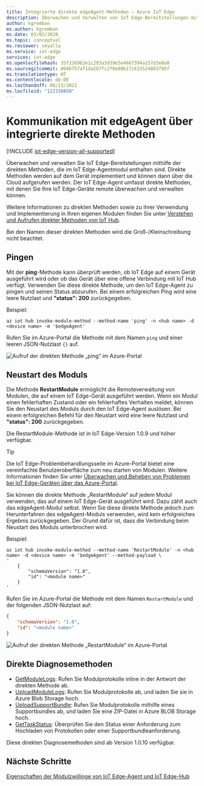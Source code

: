 ```yaml
---
title: Integrierte direkte edgeAgent-Methoden – Azure IoT Edge
description: Überwachen und Verwalten von IoT Edge-Bereitstellungen mithilfe der direkten Methoden, die im Laufzeitmodul des IoT Edge-Agents enthalten sind
author: kgremban
ms.author: kgremban
ms.date: 03/02/2020
ms.topic: conceptual
ms.reviewer: veyalla
ms.service: iot-edge
services: iot-edge
ms.openlocfilehash: 35f226962e1c293a3d39e5e4667394a157d3e8a0
ms.sourcegitcommit: 0046757af1da267fc2f0e88617c633524883795f
ms.translationtype: HT
ms.contentlocale: de-DE
ms.lasthandoff: 08/13/2021
ms.locfileid: "122338850"
---
```

# <a name="communicate-with-edgeagent-using-built-in-direct-methods"></a>Kommunikation mit edgeAgent über integrierte direkte Methoden

[!INCLUDE [iot-edge-version-all-supported](../../includes/iot-edge-version-all-supported.md)]

Überwachen und verwalten Sie IoT Edge-Bereitstellungen mithilfe der direkten Methoden, die im IoT Edge-Agentmodul enthalten sind. Direkte Methoden werden auf dem Gerät implementiert und können dann über die Cloud aufgerufen werden. Der IoT Edge-Agent umfasst direkte Methoden, mit denen Sie Ihre IoT Edge-Geräte remote überwachen und verwalten können.

Weitere Informationen zu direkten Methoden sowie zu ihrer Verwendung und Implementierung in Ihren eigenen Modulen finden Sie unter [Verstehen und Aufrufen direkter Methoden von IoT Hub](../iot-hub/iot-hub-devguide-direct-methods.md).

Bei den Namen dieser direkten Methoden wird die Groß-/Kleinschreibung nicht beachtet.

## <a name="ping"></a>Pingen

Mit der **ping**-Methode kann überprüft werden, ob IoT Edge auf einem Gerät ausgeführt wird oder ob das Gerät über eine offene Verbindung mit IoT Hub verfügt. Verwenden Sie diese direkte Methode, um den IoT Edge-Agent zu pingen und seinen Status abzurufen. Bei einem erfolgreichen Ping wird eine leere Nutzlast und **"status": 200** zurückgegeben.

Beispiel:

```azurecli
az iot hub invoke-module-method --method-name 'ping' -n <hub name> -d <device name> -m '$edgeAgent'
```

Rufen Sie im Azure-Portal die Methode mit dem Namen `ping` und einer leeren JSON-Nutzlast `{}` auf.

![Aufruf der direkten Methode „ping“ im Azure-Portal](./media/how-to-edgeagent-direct-method/ping-direct-method.png)

## <a name="restart-module"></a>Neustart des Moduls

Die Methode **RestartModule** ermöglicht die Remoteverwaltung von Modulen, die auf einem IoT Edge-Gerät ausgeführt werden. Wenn ein Modul einen fehlerhaften Zustand oder ein fehlerhaftes Verhalten meldet, können Sie den Neustart des Moduls durch den IoT Edge-Agent auslösen. Bei einem erfolgreichen Befehl für den Neustart wird eine leere Nutzlast und **"status": 200** zurückgegeben.

Die RestartModule-Methode ist in IoT Edge-Version 1.0.9 und höher verfügbar.

>[!TIP]
>Die IoT Edge-Problembehandlungsseite im Azure-Portal bietet eine vereinfachte Benutzeroberfläche zum neu starten von Modulen. Weitere Informationen finden Sie unter [Überwachen und Beheben von Problemen bei IoT Edge-Geräten über das Azure-Portal](troubleshoot-in-portal.md).

Sie können die direkte Methode „RestartModule“ auf jedem Modul verwenden, das auf einem IoT Edge-Gerät ausgeführt wird. Dazu zählt auch das edgeAgent-Modul selbst. Wenn Sie diese direkte Methode jedoch zum Herunterfahren des edgeAgent-Moduls verwenden, wird kein erfolgreiches Ergebnis zurückgegeben. Der Grund dafür ist, dass die Verbindung beim Neustart des Moduls unterbrochen wird.

Beispiel:

```azurecli
az iot hub invoke-module-method --method-name 'RestartModule' -n <hub name> -d <device name> -m '$edgeAgent' --method-payload \
'
    {
        "schemaVersion": "1.0",
        "id": "<module name>"
    }
'
```

Rufen Sie im Azure-Portal die Methode mit dem Namen `RestartModule` und der folgenden JSON-Nutzlast auf:

```json
{
    "schemaVersion": "1.0",
    "id": "<module name>"
}
```

![Aufruf der direkten Methode „RestartModule“ im Azure-Portal](./media/how-to-edgeagent-direct-method/restartmodule-direct-method.png)

## <a name="diagnostic-direct-methods"></a>Direkte Diagnosemethoden

* [GetModuleLogs](how-to-retrieve-iot-edge-logs.md#retrieve-module-logs): Rufen Sie Modulprotokolle inline in der Antwort der direkten Methode ab.
* [UploadModuleLogs](how-to-retrieve-iot-edge-logs.md#upload-module-logs): Rufen Sie Modulprotokolle ab, und laden Sie sie in Azure Blob Storage hoch.
* [UploadSupportBundle](how-to-retrieve-iot-edge-logs.md#upload-support-bundle-diagnostics): Rufen Sie Modulprotokolle mithilfe eines Supportbundles ab, und laden Sie eine ZIP-Datei in Azure BLOB Storage hoch.
* [GetTaskStatus](how-to-retrieve-iot-edge-logs.md#get-upload-request-status): Überprüfen Sie den Status einer Anforderung zum Hochladen von Protokollen oder einer Supportbundleanforderung.

Diese direkten Diagnosemethoden sind ab Version 1.0.10 verfügbar.

## <a name="next-steps"></a>Nächste Schritte

[Eigenschaften der Modulzwillinge von IoT Edge-Agent und IoT Edge-Hub](module-edgeagent-edgehub.md)
